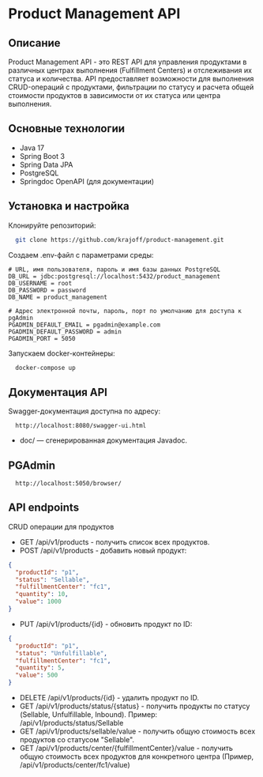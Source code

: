 # Product Management API

## Описание

Product Management API - это REST API для управления продуктами в различных центрах выполнения (Fulfillment Centers) и
отслеживания их статуса и количества. API предоставляет возможности для выполнения CRUD-операций с продуктами,
фильтрации по статусу и расчета общей стоимости продуктов в зависимости от их статуса или центра выполнения.

## Основные технологии

- Java 17
- Spring Boot 3
- Spring Data JPA
- PostgreSQL
- Springdoc OpenAPI (для документации)

## Установка и настройка

Клонируйте репозиторий:

```bash
  git clone https://github.com/krajoff/product-management.git
```

Создаем .env-файл c параметрами среды:

```env
# URL, имя пользователя, пароль и имя базы данных PostgreSQL
DB_URL = jdbc:postgresql://localhost:5432/product_management
DB_USERNAME = root
DB_PASSWORD = password
DB_NAME = product_management

# Адрес электронной почты, пароль, порт по умолчанию для доступа к pgAdmin
PGADMIN_DEFAULT_EMAIL = pgadmin@example.com
PGADMIN_DEFAULT_PASSWORD = admin
PGADMIN_PORT = 5050
```

Запускаем docker-контейнеры:

```bash
  docker-compose up 
```

## Документация API

Swagger-документация доступна по адресу:

```http
  http://localhost:8080/swagger-ui.html
```
- doc/ — сгенерированная документация Javadoc.

## PGAdmin
```http
  http://localhost:5050/browser/
```

## API endpoints

CRUD операции для продуктов

- GET /api/v1/products - получить список всех продуктов.
- POST /api/v1/products - добавить новый продукт:
```json
{
  "productId": "p1",
  "status": "Sellable",
  "fulfillmentCenter": "fc1",
  "quantity": 10,
  "value": 1000
}
```

- PUT /api/v1/products/{id} - обновить продукт по ID:
```json
{
  "productId": "p1",
  "status": "Unfulfillable",
  "fulfillmentCenter": "fc1",
  "quantity": 5,
  "value": 500
}
```

- DELETE /api/v1/products/{id} - удалить продукт по ID.
- GET /api/v1/products/status/{status} - получить продукты по статусу (Sellable, Unfulfillable, Inbound). Пример:
  /api/v1/products/status/Sellable
- GET /api/v1/products/sellable/value - получить общую стоимость всех продуктов со статусом "Sellable".
- GET /api/v1/products/center/{fulfillmentCenter}/value - получить общую стоимость всех продуктов для конкретного
  центра (Пример, /api/v1/products/center/fc1/value)
